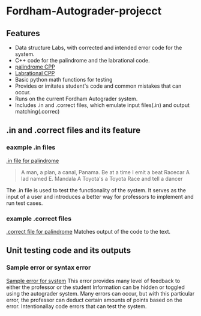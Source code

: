 # Fordham-Autograder-projecct

## Features

- Data structure Labs, with corrected and intended error code for the system.
- C++ code for the palindrome and the labrational code.
- [palindrome CPP](https://github.com/winsor-tse/Fordham-Autograder-projecct/blob/main/palindrone/Palindrome.cpp)
- [Labrational CPP](https://github.com/winsor-tse/Fordham-Autograder-projecct/blob/main/rationallab/Labrational_2.cpp)
- Basic python math functions for testing
- Provides or imitates student's code and common mistakes that can occur.
- Runs on the current Fordham Autograder system.
- Includes .in and .correct files, which emulate input files(.in) and output matching(.correc)

## .in and .correct files and its feature
  ### eaxmple .in files
  [.in file for palindrome](https://github.com/winsor-tse/Fordham-Autograder-projecct/blob/main/palindrone/palindronetest1.in)
  > A man, a plan, a canal, Panama.
  > Be at a time I emit a beat
  > Racecar
  > A lad named E. Mandala
  > A Toyota's a Toyota
  > Race and tell a dancer
  
  The .in file is used to test the functionality of the system. It serves as the input of a user and introduces a better way for professors to implement and run test cases.
  
  ### example .correct files
  [.correct file for palindrome](https://github.com/winsor-tse/Fordham-Autograder-projecct/blob/main/palindrone/palindronetest1.correct)
  Matches output of the code to the text.
  
## Unit testing code and its outputs
  ### Sample error or syntax error
  [Sample error for system](https://github.com/winsor-tse/Fordham-Autograder-projecct/blob/main/rationallab/error%201.PNG)
  This error provides many level of feedback to either the professor or the student
  Information can be hidden or toggled using the autograder system.
  Many errors can occur, but with this particular error, the professor can deduct certain amounts of points based on the error.
  Intentionallay code errors that can test the system.


